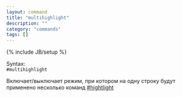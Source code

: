 ```yaml
---
layout: command
title: "multihighlight"
description: ""
category: "commands"
tags: []
---
```

{% include JB/setup %}

Syntax:  
`#multihighlight`

Включает/выключает режим, при котором на одну строку будут применено несколько команд [#hightlight](#hightlight)

